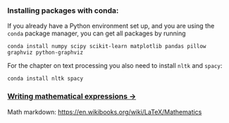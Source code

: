 ### Installing packages with conda:

If you already have a Python environment set up, and you are using the `conda` package manager, you can get all packages by running

    conda install numpy scipy scikit-learn matplotlib pandas pillow graphviz python-graphviz

For the chapter on text processing you also need to install `nltk` and `spacy`:

    conda install nltk spacy

### [Writing mathematical expressions &rarr;](https://docs.github.com/en/get-started/writing-on-github/working-with-advanced-formatting/writing-mathematical-expressions)

Math markdown: https://en.wikibooks.org/wiki/LaTeX/Mathematics
